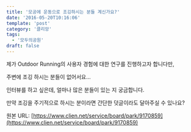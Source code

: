 ```yaml
---
title: '모공에 운동으로 조깅하시는 분들 계신가요?'
date: '2016-05-20T10:16:06'
template: 'post'
category: '클리앙'
tags: 
  - '모두의공원'
draft: false
---
```


제가 Outdoor Running의 사용자 경험에 대한 연구를 진행하고자 합니다만, 

주변에 조깅 하시는 분들이 없어서요...

인터뷰를 하고 싶은데, 얼마나 많은 분들이 있는 지 궁금합니다. 

만약 조깅을 주기적으로 하시는 분이라면 간단한 덧글이라도 달아주실 수 있나요?

원본 URL: [https://www.clien.net/service/board/park/9170859](https://www.clien.net/service/board/park/9170859)